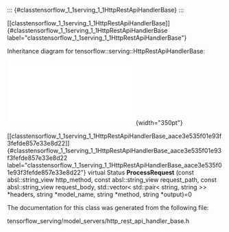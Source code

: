 ::: {#classtensorflow_1_1serving_1_1HttpRestApiHandlerBase}
:::

[\[classtensorflow\_1\_1serving\_1\_1HttpRestApiHandlerBase\]]{#classtensorflow_1_1serving_1_1HttpRestApiHandlerBase
label="classtensorflow_1_1serving_1_1HttpRestApiHandlerBase"}

Inheritance diagram for tensorflow::serving::HttpRestApiHandlerBase:

![image](classtensorflow_1_1serving_1_1HttpRestApiHandlerBase__inherit__graph.pdf){width="350pt"}

[\[classtensorflow\_1\_1serving\_1\_1HttpRestApiHandlerBase\_aace3e535f01e93f3fefde857e33e8d22\]]{#classtensorflow_1_1serving_1_1HttpRestApiHandlerBase_aace3e535f01e93f3fefde857e33e8d22
label="classtensorflow_1_1serving_1_1HttpRestApiHandlerBase_aace3e535f01e93f3fefde857e33e8d22"}
virtual Status **ProcessRequest** (const absl::string\_view
http\_method, const absl::string\_view request\_path, const
absl::string\_view request\_body, std::vector$<$ std::pair$<$ string,
string $>$$>$ $\ast$headers, string $\ast$model\_name, string
$\ast$method, string $\ast$output)=0

The documentation for this class was generated from the following file:

tensorflow\_serving/model\_servers/http\_rest\_api\_handler\_base.h
